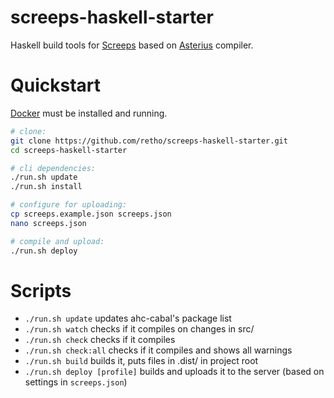 
# screeps-haskell-starter

Haskell build tools for [Screeps](https://screeps.com/) based on [Asterius](https://github.com/tweag/asterius) compiler.



# Quickstart

[Docker](https://www.docker.com/get-started) must be installed and running.

```bash
# clone:
git clone https://github.com/retho/screeps-haskell-starter.git
cd screeps-haskell-starter

# cli dependencies:
./run.sh update
./run.sh install

# configure for uploading:
cp screeps.example.json screeps.json
nano screeps.json

# compile and upload:
./run.sh deploy
```



# Scripts

- `./run.sh update` updates ahc-cabal's package list
- `./run.sh watch` checks if it compiles on changes in src/
- `./run.sh check` checks if it compiles
- `./run.sh check:all` checks if it compiles and shows all warnings
- `./run.sh build` builds it, puts files in .dist/ in project root
- `./run.sh deploy [profile]` builds and uploads it to the server (based on settings in `screeps.json`)
